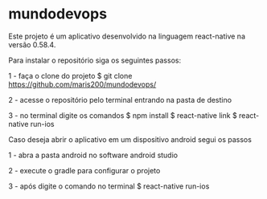 # mundodevops

Este projeto é um aplicativo desenvolvido na linguagem react-native na versão 0.58.4.

Para instalar o repositório siga os seguintes passos:

1 - faça o clone do projeto 
    $ git clone https://github.com/maris200/mundodevops/
    
2 - acesse o repositório pelo terminal entrando na pasta de destino

3 - no terminal digite os comandos 
    $ npm install 
    $ react-native link 
    $ react-native run-ios
    
Caso deseja abrir o aplicativo em um dispositivo android segui os passos 

1 - abra a pasta android no software android studio

2 - execute o gradle para configurar o projeto 

3 - após digite o comando no terminal
    $ react-native run-ios
